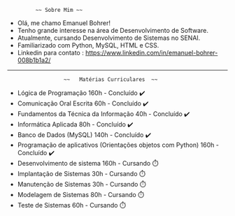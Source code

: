              ~~ Sobre Mim ~~

-  Olá, me chamo Emanuel Bohrer!
-  Tenho grande interesse na área de Desenvolvimento de Software.
-  Atualmente, cursando Desenvolvimento de Sistemas no SENAI.
-  Familiarizado com Python, MySQL, HTML e CSS.
-  Linkedin para contato : https://www.linkedin.com/in/emanuel-bohrer-008b1b1a2/
 ________________________________________________________________________________________
 
                      ~~   Matérias Curriculares  ~~ 
                        
- Lógica de Programação 160h - Concluído ✔️
- Comunicação Oral Escrita 60h - Concluído ✔️
- Fundamentos da Técnica da Informação 40h - Concluído ✔️
- Informática Aplicada 80h - Concluído ✔️
- Banco de Dados (MySQL) 140h - Concluído ✔️
- Programação de aplicativos (Orientações objetos com Python) 160h - Concluído ✔️
- Desenvolvimento de sistema 160h - Cursando ⏱️
- Implantação de Sistemas 30h - Cursando ⏱️
- Manutenção de Sistemas 30h - Cursando ⏱️
- Modelagem de Sistemas 80h - Cursando ⏱️
- Teste de Sistemas 60h - Cursando ⏱️
 


